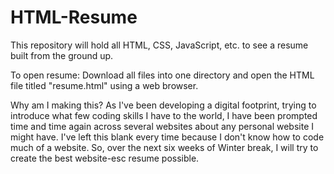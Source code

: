 # HTML-Resume
This repository will hold all HTML, CSS, JavaScript, etc. to see a resume built from the ground up.

To open resume:
Download all files into one directory and open the HTML file titled "resume.html" using a web browser.

Why am I making this?
As I've been developing a digital footprint, trying to introduce what few coding skills I have to the world, I have been prompted time and time again across several websites about any personal website I might have. I've left this blank every time because I don't know how to code much of a website. So, over the next six weeks of Winter break, I will try to create the best website-esc resume possible.
